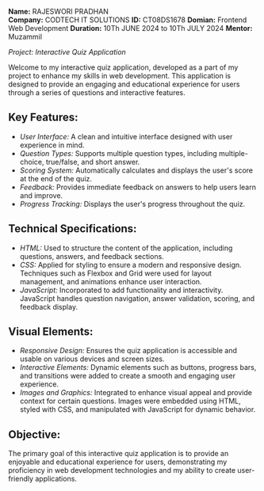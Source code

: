  **Name:** RAJESWORI PRADHAN\
 **Company:** CODTECH IT SOLUTIONS 
 **ID:** CT08DS1678
 **Domian:** Frontend Web Development
 **Duration:** 10Th JUNE 2024 to 10Th JULY 2024
 **Mentor:** Muzammil

*Project: Interactive Quiz Application*

Welcome to my interactive quiz application, developed as a part of my project to enhance my skills in web development. This application is designed to provide an engaging and educational experience for users through a series of questions and interactive features.

## Key Features:
- *User Interface:* A clean and intuitive interface designed with user experience in mind.
- *Question Types:* Supports multiple question types, including multiple-choice, true/false, and short answer.
- *Scoring System:* Automatically calculates and displays the user's score at the end of the quiz.
- *Feedback:* Provides immediate feedback on answers to help users learn and improve.
- *Progress Tracking:* Displays the user's progress throughout the quiz.

## Technical Specifications:
- *HTML:* Used to structure the content of the application, including questions, answers, and feedback sections.
- *CSS:* Applied for styling to ensure a modern and responsive design. Techniques such as Flexbox and Grid were used for layout management, and animations enhance user interaction.
- *JavaScript:* Incorporated to add functionality and interactivity. JavaScript handles question navigation, answer validation, scoring, and feedback display.

## Visual Elements:
- *Responsive Design:* Ensures the quiz application is accessible and usable on various devices and screen sizes.
- *Interactive Elements:* Dynamic elements such as buttons, progress bars, and transitions were added to create a smooth and engaging user experience.
- *Images and Graphics:* Integrated to enhance visual appeal and provide context for certain questions. Images were embedded using HTML, styled with CSS, and manipulated with JavaScript for dynamic behavior.

## Objective:
The primary goal of this interactive quiz application is to provide an enjoyable and educational experience for users, demonstrating my proficiency in web development technologies and my ability to create user-friendly applications.

